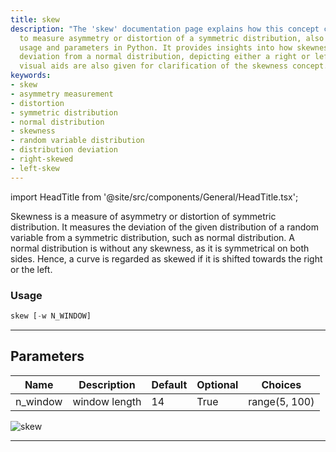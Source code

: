```yaml
---
title: skew
description: "The 'skew' documentation page explains how this concept can be utilized"
  to measure asymmetry or distortion of a symmetric distribution, also describing
  usage and parameters in Python. It provides insights into how skewness measures
  deviation from a normal distribution, depicting either a right or left shift. Comprehensive
  visual aids are also given for clarification of the skewness concept.
keywords:
- skew
- asymmetry measurement
- distortion
- symmetric distribution
- normal distribution
- skewness
- random variable distribution
- distribution deviation
- right-skewed
- left-skew
---
```


import HeadTitle from '@site/src/components/General/HeadTitle.tsx';

<HeadTitle title="crypto/qa/skew - Reference | OpenBB Terminal Docs" />

Skewness is a measure of asymmetry or distortion of symmetric distribution. It measures the deviation of the given distribution of a random variable from a symmetric distribution, such as normal distribution. A normal distribution is without any skewness, as it is symmetrical on both sides. Hence, a curve is regarded as skewed if it is shifted towards the right or the left.

### Usage

```python
skew [-w N_WINDOW]
```

---

## Parameters

| Name | Description | Default | Optional | Choices |
| ---- | ----------- | ------- | -------- | ------- |
| n_window | window length | 14 | True | range(5, 100) |

![skew](https://user-images.githubusercontent.com/46355364/154308298-7528be2a-05f5-44b8-a479-d4716b2a6c6e.png)

---
